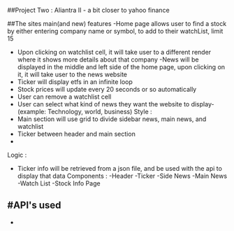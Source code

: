 ##Project Two : Aliantra II - a bit closer to yahoo finance

##The sites main(and new) features
-Home page allows user to find a stock by either entering company name or symbol, to add to their watchList, limit 15
- Upon clicking on watchlist cell, it will take user to a different render where it shows more details about that company
-News will be displayed in the middle and left side of the home page, upon clicking on it, it will take user to the news website 
- Ticker will display etfs in an infinite loop
- Stock prices will update every 20 seconds or so automatically
- User can remove a watchlist cell
- User can select what kind of news they want the website to display- (example: Technology, world, business)
Style : 
- Main section will use grid to divide sidebar news, main news, and watchlist
- Ticker between header and main section
-
Logic : 
- Ticker info will be retrieved from a json file, and be used with the api to display that data
Components : 
-Header
-Ticker
-Side News
-Main News
-Watch List
-Stock Info Page

#API's used
- 
- 
